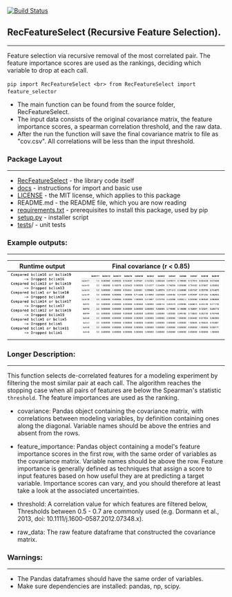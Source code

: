 [![Build Status](https://travis-ci.com/daniel-furman/RecFeatureSelect.svg?branch=main)](https://travis-ci.com/daniel-furman/RecFeatureSelect)

## RecFeatureSelect (Recursive Feature Selection). 

---

Feature selection via recursive removal of the most correlated pair. The feature importance scores are used as the rankings, deciding which variable to drop at each call.

`pip import RecFeatureSelect <br> from RecFeatureSelect import feature_selector`

* The main function can be found from the source folder, RecFeatureSelect.
* The input data consists of the original covariance matrix, the feature importance scores, a spearman correlation threshold, and the raw data. 
* After the run the function will save the final covariance matrix to file as "cov.csv". All correlations will be less than the input threshold.  

### Package Layout

---

* [RecFeatureSelect](https://github.com/daniel-furman/RecFeatureSelect/tree/main/RecFeatureSelect) - the library code itself
* [docs](https://github.com/daniel-furman/RecFeatureSelect/tree/main/docs) - instructions for import and basic use
* [LICENSE](https://github.com/daniel-furman/RecFeatureSelect/blob/main/LICENSE) - the MIT license, which applies to this package
* README.md - the README file, which you are now reading
* [requirements.txt](https://github.com/daniel-furman/RecFeatureSelect/blob/main/requirements.txt) - prerequisites to install this package, used by pip
* [setup.py](https://github.com/daniel-furman/RecFeatureSelect/blob/main/setup.py) - installer script
* [tests](https://github.com/daniel-furman/RecFeatureSelect/tree/main/test)/ - unit tests

### Example outputs:

---

Runtime output | Final covariance (r < 0.85)
:---------------------------------:|:----------------------------------------:
![](data/img3.png) | ![](data/img5.png)

### Longer Description:

---

This function selects de-correlated features for a modeling experiment by filtering the most similar pair at each call. The algorithm reaches the
stopping case when all pairs of features are below the Spearman's statistic `threshold`. The feature importances are used as the ranking.

* covariance: Pandas object containing the covariance matrix, with
        correlations between modeling variables, by definition containing
        ones along the diagonal. Variable names should be above the
        entries and absent from the rows.

* feature_importance: Pandas object containing a model's feature importance
        scores in the first row, with the same order of variables as the
        covariance matrix. Variable names should be above the row. Feature
        importance is generally defined as techniques that assign a score to
        input features based on how useful they are at predicting a target
        variable. Importance scores can vary, and you should therefore
        at least take a look at the associated uncertainties.

* threshold: A correlation value for which features are filtered below,
        Thresholds between 0.5 - 0.7 are commonly used (e.g. Dormann et al.,
        2013, doi: 10.1111/j.1600-0587.2012.07348.x).

* raw_data: The raw feature dataframe that constructed the covariance matrix.

### Warnings:

---

* The Pandas dataframes should have the same order of variables.
* Make sure dependencies are installed: pandas, np, scipy.
